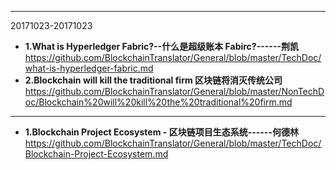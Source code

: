 --------------------------
20171023-20171023

- **1.What is Hyperledger Fabric?--什么是超级账本 Fabirc?------荆凯**
https://github.com/BlockchainTranslator/General/blob/master/TechDoc/what-is-hyperledger-fabric.md
- **2.Blockchain will kill the traditional firm 区块链将消灭传统公司**
https://github.com/BlockchainTranslator/General/blob/master/NonTechDoc/Blockchain%20will%20kill%20the%20traditional%20firm.md

---------------------------------------------------------------------------

- **1.Blockchain Project Ecosystem - 区块链项目生态系统------何德林**
https://github.com/BlockchainTranslator/General/blob/master/TechDoc/Blockchain-Project-Ecosystem.md
